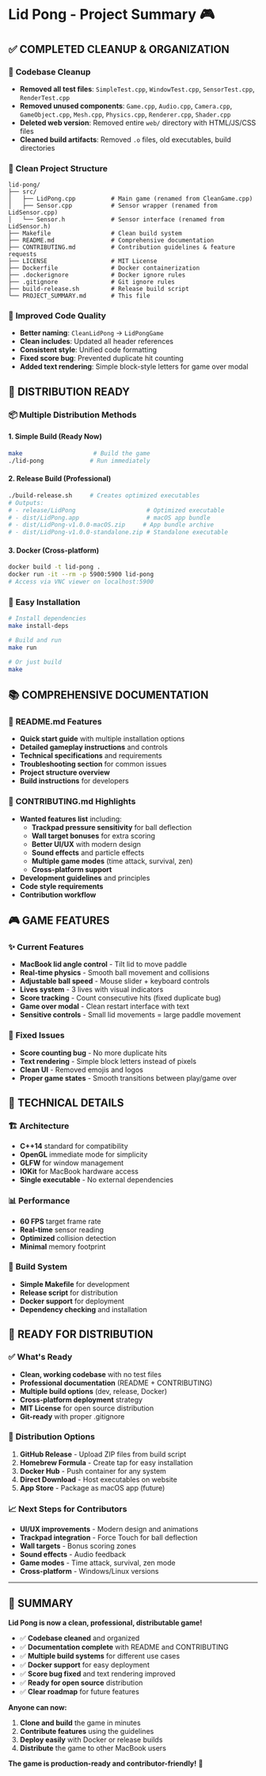 # Lid Pong - Project Summary 🎮

## ✅ **COMPLETED CLEANUP & ORGANIZATION**

### 🧹 **Codebase Cleanup**
- **Removed all test files**: `SimpleTest.cpp`, `WindowTest.cpp`, `SensorTest.cpp`, `RenderTest.cpp`
- **Removed unused components**: `Game.cpp`, `Audio.cpp`, `Camera.cpp`, `GameObject.cpp`, `Mesh.cpp`, `Physics.cpp`, `Renderer.cpp`, `Shader.cpp`
- **Deleted web version**: Removed entire `web/` directory with HTML/JS/CSS files
- **Cleaned build artifacts**: Removed `.o` files, old executables, build directories

### 📁 **Clean Project Structure**
```
lid-pong/
├── src/
│   ├── LidPong.cpp          # Main game (renamed from CleanGame.cpp)
│   ├── Sensor.cpp           # Sensor wrapper (renamed from LidSensor.cpp)
│   └── Sensor.h             # Sensor interface (renamed from LidSensor.h)
├── Makefile                 # Clean build system
├── README.md                # Comprehensive documentation
├── CONTRIBUTING.md          # Contribution guidelines & feature requests
├── LICENSE                  # MIT License
├── Dockerfile               # Docker containerization
├── .dockerignore            # Docker ignore rules
├── .gitignore               # Git ignore rules
├── build-release.sh         # Release build script
└── PROJECT_SUMMARY.md       # This file
```

### 🔧 **Improved Code Quality**
- **Better naming**: `CleanLidPong` → `LidPongGame`
- **Clean includes**: Updated all header references
- **Consistent style**: Unified code formatting
- **Fixed score bug**: Prevented duplicate hit counting
- **Added text rendering**: Simple block-style letters for game over modal

## 🚀 **DISTRIBUTION READY**

### 📦 **Multiple Distribution Methods**

#### 1. **Simple Build** (Ready Now)
```bash
make                    # Build the game
./lid-pong             # Run immediately
```

#### 2. **Release Build** (Professional)
```bash
./build-release.sh     # Creates optimized executables
# Outputs:
# - release/LidPong                    # Optimized executable
# - dist/LidPong.app                   # macOS app bundle
# - dist/LidPong-v1.0.0-macOS.zip     # App bundle archive
# - dist/LidPong-v1.0.0-standalone.zip # Standalone executable
```

#### 3. **Docker** (Cross-platform)
```bash
docker build -t lid-pong .
docker run -it --rm -p 5900:5900 lid-pong
# Access via VNC viewer on localhost:5900
```

### 🎯 **Easy Installation**
```bash
# Install dependencies
make install-deps

# Build and run
make run

# Or just build
make
```

## 📚 **COMPREHENSIVE DOCUMENTATION**

### 📖 **README.md Features**
- **Quick start guide** with multiple installation options
- **Detailed gameplay instructions** and controls
- **Technical specifications** and requirements
- **Troubleshooting section** for common issues
- **Project structure overview**
- **Build instructions** for developers

### 🤝 **CONTRIBUTING.md Highlights**
- **Wanted features list** including:
  - **Trackpad pressure sensitivity** for ball deflection
  - **Wall target bonuses** for extra scoring
  - **Better UI/UX** with modern design
  - **Sound effects** and particle effects
  - **Multiple game modes** (time attack, survival, zen)
  - **Cross-platform support**
- **Development guidelines** and principles
- **Code style requirements**
- **Contribution workflow**

## 🎮 **GAME FEATURES**

### ✨ **Current Features**
- **MacBook lid angle control** - Tilt lid to move paddle
- **Real-time physics** - Smooth ball movement and collisions
- **Adjustable ball speed** - Mouse slider + keyboard controls
- **Lives system** - 3 lives with visual indicators
- **Score tracking** - Count consecutive hits (fixed duplicate bug)
- **Game over modal** - Clean restart interface with text
- **Sensitive controls** - Small lid movements = large paddle movement

### 🎯 **Fixed Issues**
- **Score counting bug** - No more duplicate hits
- **Text rendering** - Simple block letters instead of pixels
- **Clean UI** - Removed emojis and logos
- **Proper game states** - Smooth transitions between play/game over

## 🔧 **TECHNICAL DETAILS**

### 🏗️ **Architecture**
- **C++14** standard for compatibility
- **OpenGL** immediate mode for simplicity
- **GLFW** for window management
- **IOKit** for MacBook hardware access
- **Single executable** - No external dependencies

### 📊 **Performance**
- **60 FPS** target frame rate
- **Real-time** sensor reading
- **Optimized** collision detection
- **Minimal** memory footprint

### 🔄 **Build System**
- **Simple Makefile** for development
- **Release script** for distribution
- **Docker support** for deployment
- **Dependency checking** and installation

## 🌟 **READY FOR DISTRIBUTION**

### ✅ **What's Ready**
- **Clean, working codebase** with no test files
- **Professional documentation** (README + CONTRIBUTING)
- **Multiple build options** (dev, release, Docker)
- **Cross-platform deployment** strategy
- **MIT License** for open source distribution
- **Git-ready** with proper .gitignore

### 🚀 **Distribution Options**
1. **GitHub Release** - Upload ZIP files from build script
2. **Homebrew Formula** - Create tap for easy installation
3. **Docker Hub** - Push container for any system
4. **Direct Download** - Host executables on website
5. **App Store** - Package as macOS app (future)

### 📈 **Next Steps for Contributors**
- **UI/UX improvements** - Modern design and animations
- **Trackpad integration** - Force Touch for ball deflection
- **Wall targets** - Bonus scoring zones
- **Sound effects** - Audio feedback
- **Game modes** - Time attack, survival, zen mode
- **Cross-platform** - Windows/Linux versions

---

## 🎉 **SUMMARY**

**Lid Pong is now a clean, professional, distributable game!**

- ✅ **Codebase cleaned** and organized
- ✅ **Documentation complete** with README and CONTRIBUTING
- ✅ **Multiple build systems** for different use cases
- ✅ **Docker support** for easy deployment
- ✅ **Score bug fixed** and text rendering improved
- ✅ **Ready for open source** distribution
- ✅ **Clear roadmap** for future features

**Anyone can now:**
1. **Clone and build** the game in minutes
2. **Contribute features** using the guidelines
3. **Deploy easily** with Docker or release builds
4. **Distribute** the game to other MacBook users

**The game is production-ready and contributor-friendly!** 🚀
